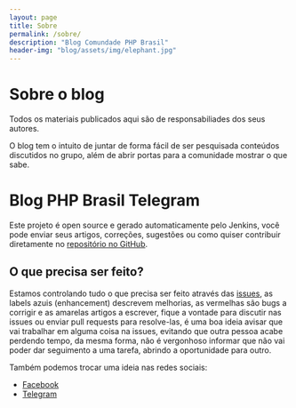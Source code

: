```yaml
---
layout: page
title: Sobre
permalink: /sobre/
description: "Blog Comundade PHP Brasil"
header-img: "blog/assets/img/elephant.jpg"
---
```


# Sobre o blog
Todos os materiais publicados aqui são de responsabiliades dos seus autores.

O blog tem o intuito de juntar de forma fácil de ser pesquisada conteúdos discutidos no grupo, além de abrir portas para a comunidade mostrar o que sabe.

# Blog PHP Brasil Telegram

Este projeto é open source e gerado automaticamente pelo Jenkins, você pode enviar seus artigos, correções, sugestões ou como quiser contribuir diretamente no [repositório no GitHub](https://github.com/brasil-php/blog).

## O que precisa ser feito?

Estamos controlando tudo o que precisa ser feito através das [issues](https://github.com/brasil-php/blog/issues), as labels azuis (enhancement) descrevem melhorias, as vermelhas são bugs a corrigir e as amarelas artigos a escrever, fique a vontade para discutir nas issues ou enviar pull requests para resolve-las, é uma boa ideia avisar que vai trabalhar em alguma coisa na issues, evitando que outra pessoa acabe perdendo tempo, da mesma forma, não é vergonhoso informar que não vai poder dar seguimento a uma tarefa, abrindo a oportunidade para outro.

Também podemos trocar uma ideia nas redes sociais:

 * [Facebook](https://www.facebook.com/tambem.nao.tem.biscoito/)
 * [Telegram](https://telegram.me/phpbrasil)

